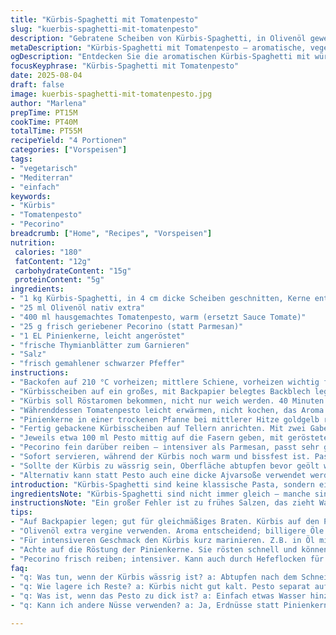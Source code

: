 ```yaml
---
title: "Kürbis-Spaghetti mit Tomatenpesto"
slug: "kuerbis-spaghetti-mit-tomatenpesto"
description: "Gebratene Scheiben von Kürbis-Spaghetti, in Olivenöl gewendet, mit würzigem Tomatenpesto serviert. Parmesan durch Pecorino ersetzt, Pinienkerne ergänzen das Aroma. Wichtig sind die Garzeit und das Ablösen der Fasern – knackig, aber gar muss es sein. Variation mit geröstetem Knoblauch im Pesto und Thymian statt Basilikum. Einfache, schnelle vegetarische Vorspeise mit mediterraner Note."
metaDescription: "Kürbis-Spaghetti mit Tomatenpesto – aromatische, vegetarische Vorspeise, die mit Pecorino und gerösteten Pinienkernen verfeinert wird."
ogDescription: "Entdecken Sie die aromatischen Kürbis-Spaghetti mit würzigem Tomatenpesto und knackigen Pinienkernen – perfekt für einen mediterranen Abend."
focusKeyphrase: "Kürbis-Spaghetti mit Tomatenpesto"
date: 2025-08-04
draft: false
image: kuerbis-spaghetti-mit-tomatenpesto.jpg
author: "Marlena"
prepTime: PT15M
cookTime: PT40M
totalTime: PT55M
recipeYield: "4 Portionen"
categories: ["Vorspeisen"]
tags:
- "vegetarisch"
- "Mediterran"
- "einfach"
keywords:
- "Kürbis"
- "Tomatenpesto"
- "Pecorino"
breadcrumb: ["Home", "Recipes", "Vorspeisen"]
nutrition: 
 calories: "180"
 fatContent: "12g"
 carbohydrateContent: "15g"
 proteinContent: "5g"
ingredients:
- "1 kg Kürbis-Spaghetti, in 4 cm dicke Scheiben geschnitten, Kerne entfernt"
- "25 ml Olivenöl nativ extra"
- "400 ml hausgemachtes Tomatenpesto, warm (ersetzt Sauce Tomate)"
- "25 g frisch geriebener Pecorino (statt Parmesan)"
- "1 EL Pinienkerne, leicht angeröstet"
- "frische Thymianblätter zum Garnieren"
- "Salz"
- "frisch gemahlener schwarzer Pfeffer"
instructions:
- "Backofen auf 210 °C vorheizen; mittlere Schiene, vorheizen wichtig für knusprige Ränder."
- "Kürbisscheiben auf ein großes, mit Backpapier belegtes Backblech legen. Mit Olivenöl bestreichen, salzen und pfeffern. Nicht zu viel, sonst matschig."
- "Kürbis soll Röstaromen bekommen, nicht nur weich werden. 40 Minuten backen, bis Ränder goldbraun sind und die Fasern sich leicht trennen lassen wenn man mit der Gabel entlangfährt."
- "Währenddessen Tomatenpesto leicht erwärmen, nicht kochen, das Aroma bleibt kräftig. Knoblauch im Pesto ist optional, ich setzte ihn immer ein – mehr Tiefgang."
- "Pinienkerne in einer trockenen Pfanne bei mittlerer Hitze goldgelb rösten, aufpassen, sie verbrennen sehr schnell und werden bitter."
- "Fertig gebackene Kürbisscheiben auf Tellern anrichten. Mit zwei Gabeln die Fasern zur Mitte hin auflockern, als Nest – da hält das Pesto besser."
- "Jeweils etwa 100 ml Pesto mittig auf die Fasern geben, mit gerösteten Pinienkernen und frisch gezupften Thymianblättern bestreuen."
- "Pecorino fein darüber reiben – intensiver als Parmesan, passt sehr gut zum würzigen Pesto und geröstetem Kürbis."
- "Sofort servieren, während der Kürbis noch warm und bissfest ist. Passt auch gut zu gegrilltem Fisch oder kräftigem Käse als Hauptgericht nebenbei."
- "Sollte der Kürbis zu wässrig sein, Oberfläche abtupfen bevor geölt wird, sonst nass und kein Röstaroma."
- "Alternativ kann statt Pesto auch eine dicke Ajvarsoße verwendet werden. Dann Erdnüsse statt Pinienkerne probieren für unerwartete Note."
introduction: "Kürbis-Spaghetti sind keine klassische Pasta, sondern ein Gemüse, das beim Garen seine charakteristische Fäden bildet – eine spannende Textur, die ich erst mit der Zeit richtig schätzen lernte. Wichtig ist das Timing im Ofen, zu kurz roh und fest, zu lang matschig. Dazu ein Tomatenpesto statt der klassischen Sauce, mit gerösteten Pinienkernen für buntere Aromen. Der Ersatz von Parmesan durch kräftigen Pecorino passt viel besser zum rustikalen Geschmack vom Kürbis. Frische Kräuter wie Thymian bringen noch eine unerwartete Würze, manchmal auch Rosmarin, wenn es herbstlich wird. Jeder Bissen knackt leicht, bevor die Fasern sich weich lösen, ein Kontrastspiel – genau mein Ding bei „Gemüse trifft Käse“. Wer es eilig hat, kann den Kürbis auch kurz dünsten, ich sage aber, Röstaromen müssen sein, das macht den Unterschied. Neben kaltem Weißwein hervorragend, und vor allem macht es optisch was her."
ingredientsNote: "Kürbis-Spaghetti sind nicht immer gleich – manche sind härter, andere saftiger. Nach dem Schneiden die Fasern und Kerne entfernen, das geht gut mit einem Teelöffel. Für mehr Geschmack lohnt sich das Marinieren der Scheiben einige Minuten in Öl mit Knoblauch und Thymian vor dem Backen. Oliveöl extra vergine ist Pflicht – billige Öle schmecken sonst bitter. Pecorino selbstraspeln, der abgepackte ist oft trocken oder zu salzig. Pinienkerne werden schnell zu dunkel, bitte beobachten und sofort vom Herd nehmen, so bleiben sie knackig und haben nussiges Aroma. Statt Thymian kann man frischen Oregano oder Estragon nehmen – je nach Vorliebe. Tomatenpesto selbstzubereiten spart Zusatzstoffe, einfach getrocknete Tomaten, Knoblauch, Öl, und ein paar Kräuter im Mixer. Für Veganer den Käse durch Hefeflocken ersetzen, die geben eine ähnliche Würze."
instructionsNote: "Ein großer Fehler ist zu frühes Salzen, das zieht Wasser und der Kürbis wird matschig, besser vor dem Ölen leicht salzen. Backzeit immer nachsehen: Die Ränder sollen braun werden und die Scheibe beim Anfassen oder Anstechen leicht nachgeben, aber noch Form halten. Zum Auflockern der Fasern braucht es Geduld – zwei Gabeln nehmen und leicht ziehen, nicht zu stark reißen, sonst gehen die Fasern zu sehr auseinander und verlieren Struktur. Tomatenpesto nicht zu heiß machen, Aroma verflüchtigt sich sonst. Ich wärme es sanft in einer kleinen Pfanne, sie sehen das Aroma beim Erwärmen am besten entfalten. Pinienkerne rösten kurz vorher, sonst sind sie schnell ölig. Beim Servieren ruhig die Scheiben mit den Fingern greifen, das macht den Aperitif fast spielerisch. Wer das Gericht aufbewahren will, bereitet Pesto frisch zu und erhitzt beim Servieren separat, der Kürbis schmeckt kalt nicht mehr so gut. Eine kräftige Prise Pfeffer zum Schluss macht viel aus."
tips:
- "Auf Backpapier legen; gut für gleichmäßiges Braten. Kürbis auf den Punkt garen. Fasern sollen leicht zu trennen sein. Wenn zu lange, matschig."
- "Olivenöl extra vergine verwenden. Aroma entscheidend; billigere Öle schmecken oft bitter. Vor dem Backen leicht salzen, aber nicht zu viel, verhindert Matsch."
- "Für intensiveren Geschmack den Kürbis kurz marinieren. Z.B. in Öl mit Knoblauch. 10-15 Minuten reichen. Aber nicht übertreiben, Kürbis muss rösten."
- "Achte auf die Röstung der Pinienkerne. Sie rösten schnell und können bitter werden. Goldbraun ist das Ziel. Sofort vom Herd nehmen, bevor zu dunkel."
- "Pecorino frisch reiben; intensiver. Kann auch durch Hefeflocken für die vegane Variante ersetzt werden. Passt gut zum Pesto. Immer frisch zubereiten."
faq:
- "q: Was tun, wenn der Kürbis wässrig ist? a: Abtupfen nach dem Schneiden. Dann erst ölen. Ansonsten kann er matschig werden; nicht gut für Röstaromen."
- "q: Wie lagere ich Reste? a: Kürbis nicht gut kalt. Pesto separat aufbewahren. Aufwärmen, aber nicht zu heiss. Schmeckt frischer mit Pesto."
- "q: Was ist, wenn das Pesto zu dick ist? a: Einfach etwas Wasser hinzugeben. Vermischen. Kann eine gute Lösung sein. Aber vorsichtig, nicht übertreiben."
- "q: Kann ich andere Nüsse verwenden? a: Ja, Erdnüsse statt Pinienkerne probieren. Das gibt eine unerwartete Note. Schmeckt anders, aber interessant."

---
```

